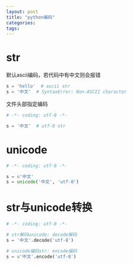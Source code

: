 ```yaml
---
layout: post
title: "python编码"
categories:
tags:
---
```


# str

默认ascii编码，若代码中有中文则会报错

```python
s = 'hello'  # ascii str
s = '中文'  # SyntaxError: Non-ASCII character
```

文件头部指定编码

```python
# -*- coding: utf-8 -*-

s = '中文'  # utf-8 str
```

# unicode

```python
# -*- coding: utf-8 -*-

s = u'中文'
s = unicode('中文', 'utf-8')
```

# str与unicode转换

```python
# -*- coding: utf-8 -*-

# str解码unicode: decode解码
s = '中文'.decode('utf-8')

# unicode编码str: encode编码
s = u'中文'.encode('utf-8')
```
